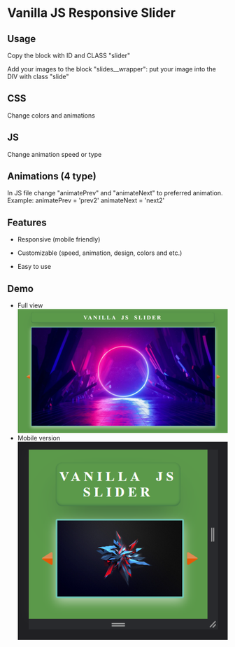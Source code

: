 
# Vanilla JS Responsive Slider

## Usage

Copy the block with ID and CLASS "slider"


Add your images to the block "slides__wrapper": 
put your image into the DIV with class "slide"
 
## CSS

Change colors and animations

## JS

Change animation speed or type

## Animations (4 type)

In JS file change "animatePrev" and "animateNext" to preferred animation.
Example: 
animatePrev = 'prev2'
animateNext = 'next2'

## Features

* Responsive (mobile friendly)

* Customizable (speed, animation, design, colors and etc.)

* Easy to use


## Demo

* Full view
![Logo](https://github.com/starsetphenomenon/slider/blob/main/images/demo1.png?raw=true)
* Mobile version
![Logo](https://github.com/starsetphenomenon/slider/blob/main/images/demo2.png?raw=true)

